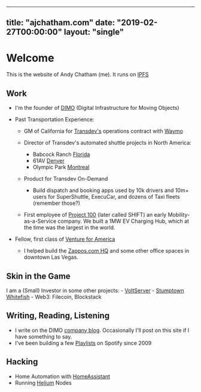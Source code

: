 
---
title: "ajchatham.com"
date: "2019-02-27T00:00:00"
layout: "single"
---

# Welcome
This is the website of Andy Chatham (me). It runs on [IPFS](https://ipfs.io)

## Work

- I'm the founder of [DIMO](https://dimo.zone/) (Digital Infrastructure for Moving Objects)

- Past Transportation Experience: 
	- GM of California for [Transdev's](https://www.transdev.com/en/) operations contract with [Waymo](https://waymo.com/) 
	- Director of Transdev's automated shuttle projects in North America:
		- Babcock Ranch [Florida](https://www.forbes.com/sites/johnmcmanus/2018/10/22/in-autonomous-vehicles-future-garages-go-away-heres-10-big-re-impacts/#5855e23e4dc0)
		- 61AV [Denver](https://www.rtd-denver.com/projects/61av)
		- Olympic Park [Montreal](https://nextcity.org/daily/entry/autonomous-shuttles-passenger-service-montreal)
	- Product for Transdev On-Demand
		- Build dispatch and booking apps used by 10k drivers and 10m+ users for SuperShuttle, ExecuCar, and dozens of Taxi fleets (remember those?) 

	- First employee of [Project 100](https://www.bloomberg.com/news/articles/2014-03-04/las-vegas-of-all-places-may-be-about-to-reinvent-car-ownership) (later called SHIFT) an early Mobility-as-a-Service company. We built a 1MW EV Charging Hub, which at the time was the largest in the world. 

- Fellow, first class of [Venture for America](https://ventureforamerica.org/) 
	- I helped build the [Zappos.com HQ](https://officesnapshots.com/2013/12/16/new-zappos-downtown-las-vegas-headquarters/) and some other office spaces in downtown Las Vegas. 
 
 
## Skin in the Game
I am a (Small) Investor in some other projects: 
	- [VoltServer](https://voltserver.com/)
	- [Stumptown Whitefish](http://www.stumptowninnofwhitefish.com/)
	- Web3: Filecoin, Blockstack

## Writing, Reading, Listening
- I  write on the DIMO [company blog](https://dimo.zone/writing/). Occasionally I'll post on this site if I have something to say. 
- I've been building a few [Playlists](https://open.spotify.com/user/125411272) on Spotify since 2009 

## Hacking
- Home Automation with [HomeAssistant](https://www.home-assistant.io/)
- Running [Helium](https://www.helium.com/technology) Nodes 


